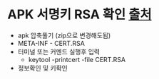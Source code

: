 APK 서명키 RSA 확인 [출처](https://qastack.kr/programming/11331469/how-do-i-find-out-which-keystore-was-used-to-sign-an-app)
===
* apk 압축풀기 (zip으로 변경해도됨)
* META-INF - CERT.RSA 
* 터미널 또는 커멘드 실행후 입력 
  * keytool -printcert -file CERT.RSA
* 정보확인 및 키확인
